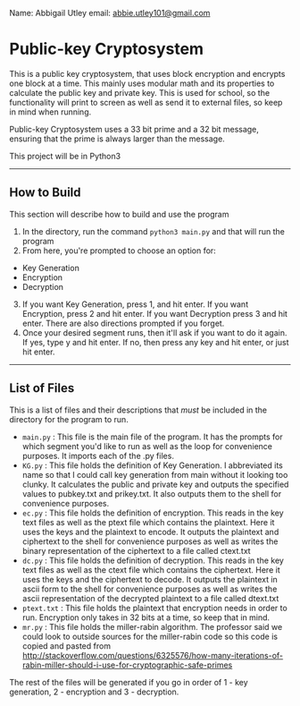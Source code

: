 Name: Abbigail Utley
email: abbie.utley101@gmail.com

Public-key Cryptosystem
=======================

This is a public key cryptosystem, that uses block encryption and encrypts one block at a time. This mainly uses modular math 
and its properties to calculate the public key and private key. This is used for school, so the functionality will print to screen
as well as send it to external files, so keep in mind when running.

Public-key Cryptosystem uses a 33 bit prime and a 32 bit message, ensuring that the prime is always larger than the message.

This project will be in Python3

---

How to Build
------------

This section will describe how to build and use the program

1. In the directory, run the command `python3 main.py` and that will run the program
2. From here, you're prompted to choose an option for:
* Key Generation
* Encryption
* Decryption
3. If you want Key Generation, press 1, and hit enter. If you want Encryption, press 2 and hit enter. If you want Decryption press 3 and
hit enter. There are also directions prompted if you forget.
4. Once your desired segment runs, then it'll ask if you want to do it again. If yes, type y and hit enter. If no, then press any key and
hit enter, or just hit enter.

---

List of Files
-------------

This is a list of files and their descriptions that _must_ be included in the directory for the program to run.

* `main.py` : This file is the main file of the program. It has the prompts for which segment you'd like to run as well as the loop
              for convenience purposes. It imports each of the .py files.
* `KG.py` : This file holds the definition of Key Generation. I abbreviated its name so that I could call key generation from main without
            it looking too clunky. It calculates the public and private key and outputs the specified values to pubkey.txt and prikey.txt.
            It also outputs them to the shell for convenience purposes.
* `ec.py` : This file holds the definition of encryption. This reads in the key text files as well as the ptext file which contains the 
            plaintext. Here it uses the keys and the plaintext to encode. It outputs the plaintext and ciphertext to the shell for 
            convenience purposes as well as writes the binary representation of the ciphertext to a file called ctext.txt
* `dc.py` : This file holds the definition of decryption. This reads in the key text files as well as the ctext file which contains the 
            ciphertext. Here it uses the keys and the ciphertext to decode. It outputs the plaintext in ascii form to the shell for 
            convenience purposes as well as writes the ascii representation of the decrypted plaintext to a file called dtext.txt
* `ptext.txt` : This file holds the plaintext that encryption needs in order to run. Encryption only takes in 32 bits at a time, so keep 
                that in mind. 
* `mr.py` : This file holds the miller-rabin algorithm. The professor said we could look to outside sources for the miller-rabin code
            so this code is copied and pasted from http://stackoverflow.com/questions/6325576/how-many-iterations-of-rabin-miller-should-i-use-for-cryptographic-safe-primes 

The rest of the files will be generated if you go in order of 1 - key generation, 2 - encryption and 3 - decryption.
